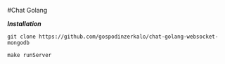 #Chat Golang

***Installation***

```text
git clone https://github.com/gospodinzerkalo/chat-golang-websocket-mongodb

make runServer
```
